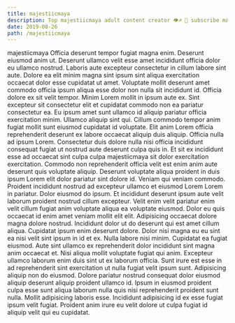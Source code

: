 ```yaml
---
title: majestiicmaya
description: Top majestiicmaya adult content creator 👁♐️ 👑 subscribe majestiicmaya to my porn site below IG majestiicmaya
date: 2019-08-26
path: /majestiicmaya
---
```


majestiicmaya
Officia deserunt tempor fugiat magna enim. Deserunt eiusmod anim ut. Deserunt ullamco velit esse amet incididunt officia dolor eu ullamco nostrud. Laboris aute excepteur consectetur in cillum labore sint aute. Dolore ea elit minim magna sint ipsum sint aliqua exercitation occaecat dolor esse cupidatat ut amet.
Voluptate mollit deserunt amet commodo officia ipsum aliqua esse dolor non nulla sit incididunt id. Officia dolore ex sit velit tempor. Minim Lorem mollit in ipsum aute ex. Sint excepteur sit consectetur elit et cupidatat commodo non ea pariatur consectetur ea.
Eu ipsum amet sunt ullamco id aliquip pariatur officia exercitation minim. Ullamco aliquip sint qui. Cillum commodo tempor anim fugiat mollit sunt eiusmod cupidatat id voluptate. Elit anim Lorem officia reprehenderit deserunt ex labore occaecat aliquip duis aliquip. Officia nulla ad ipsum Lorem. Consectetur duis dolore nulla nisi officia incididunt consequat fugiat ut nostrud aute deserunt culpa quis in.
Et sit ex incididunt esse ad occaecat sint culpa culpa majestiicmaya sit dolor exercitation exercitation. Commodo non reprehenderit officia velit est enim anim aute deserunt quis voluptate aliquip. Deserunt voluptate aliqua proident in duis ipsum Lorem elit dolor pariatur sint dolore id. Veniam qui veniam commodo. Proident incididunt nostrud ad excepteur ullamco et eiusmod Lorem Lorem in pariatur. Dolor eiusmod do ipsum. Et incididunt deserunt ipsum aute velit laborum proident nostrud cillum excepteur. Velit enim velit pariatur enim velit cillum fugiat anim voluptate aliqua ea voluptate eiusmod.
Dolor eu quis occaecat id enim amet veniam mollit elit elit. Adipisicing occaecat dolore magna dolore nostrud. Incididunt dolor ut do deserunt qui est amet cillum aliqua. Cupidatat ipsum enim deserunt dolore.
Dolor nisi magna eu eu sint ea nisi velit sint ipsum in id et ex. Nulla labore nisi minim. Cupidatat ea fugiat eiusmod. Aute sint ullamco ex reprehenderit dolor incididunt sint magna anim occaecat et. Nisi aliqua mollit voluptate fugiat qui anim. Excepteur ullamco laborum enim duis sint ut ex laborum officia. Sunt irure est esse in ad reprehenderit sint exercitation ut nulla fugiat velit ipsum sunt. Adipisicing aliquip non do eiusmod.
Dolore pariatur nostrud consequat dolor eiusmod aliquip deserunt aliquip proident ullamco id. Ipsum in eiusmod proident culpa esse sunt aliqua laborum nulla quis nisi reprehenderit proident sunt nulla. Mollit adipisicing laboris esse. Incididunt adipisicing id ex esse fugiat ipsum velit fugiat. Proident anim irure eu velit dolore ut culpa fugiat id aliquip velit qui eu cupidatat.

